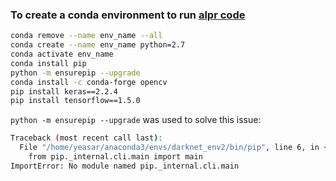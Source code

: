 ### To create a conda environment to run [alpr code](https://github.com/sergiomsilva/alpr-unconstrained)
  ```bash
  conda remove --name env_name --all
  conda create --name env_name python=2.7
  conda activate env_name
  conda install pip
  python -m ensurepip --upgrade
  conda install -c conda-forge opencv
  pip install keras==2.2.4
  pip install tensorflow==1.5.0
  ```
`python -m ensurepip --upgrade` was used to solve this issue:

  ```bash
  Traceback (most recent call last):
    File "/home/yeasar/anaconda3/envs/darknet_env2/bin/pip", line 6, in <module>
      from pip._internal.cli.main import main
  ImportError: No module named pip._internal.cli.main
  ```
